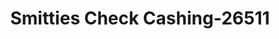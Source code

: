 ---
f_zip-code: 19320
f_state-code: PA
title: Smitties Check Cashing-26511
f_phone: 610-384-1890
f_city-only: Coatesville
f_address: 602 East Lincoln Highway Coatesville
f_location-unique-id: '26511'
slug: smitties-check-cashing-26511
updated-on: '2024-05-30T13:46:58.046Z'
created-on: '2024-05-30T13:36:59.803Z'
published-on: '2024-05-30T13:54:32.469Z'
f_city-state: cms/city/coatesville-pa.md
f_company: cms/company/smitties-check-cashing.md
f_state: cms/state/pennsylvania.md
layout: '[payday-loan].html'
tags: payday-loan
---